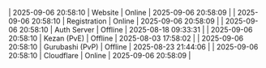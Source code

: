 | 2025-09-06 20:58:10 | Website | Online | 2025-09-06 20:58:09 |
| 2025-09-06 20:58:10 | Registration | Online | 2025-09-06 20:58:09 |
| 2025-09-06 20:58:10 | Auth Server | Offline | 2025-08-18 09:33:31 |
| 2025-09-06 20:58:10 | Kezan (PvE) | Offline | 2025-08-03 17:58:02 |
| 2025-09-06 20:58:10 | Gurubashi (PvP) | Offline | 2025-08-23 21:44:06 |
| 2025-09-06 20:58:10 | Cloudflare | Online | 2025-09-06 20:58:09 |
